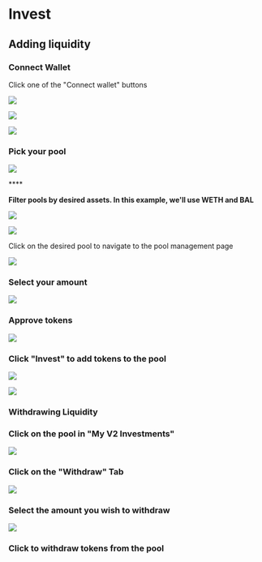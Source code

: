 # Invest

## Adding liquidity

### Connect Wallet

Click one of the "Connect wallet" buttons

![](../../.gitbook/assets/00%20%281%29.png)

![](../../.gitbook/assets/01_mm%20%282%29.jpg)

![](../../.gitbook/assets/02_select_account.jpg)

### Pick your pool

![](../../.gitbook/assets/screen-shot-2021-05-10-at-9.10.57-pm.png)

\*\*\*\*

**Filter pools by desired assets. In this example, we'll use WETH and BAL**

![](../../.gitbook/assets/screen-shot-2021-05-10-at-9.11.40-pm.png)

![](../../.gitbook/assets/screen-shot-2021-05-10-at-9.11.54-pm.png)

Click on the desired pool to navigate to the pool management page

![](../../.gitbook/assets/screen-shot-2021-05-10-at-9.12.13-pm.png)

### Select your amount

![](../../.gitbook/assets/screen-shot-2021-05-10-at-9.12.32-pm.png)

### Approve tokens

![](../../.gitbook/assets/screen-shot-2021-05-10-at-9.12.52-pm.png)

### Click "Invest" to add tokens to the pool

![](../../.gitbook/assets/screen-shot-2021-05-10-at-9.13.47-pm.png)

![](../../.gitbook/assets/screen-shot-2021-05-10-at-9.14.46-pm.png)

### **Withdrawing Liquidity**

### Click on the pool in "My V2 Investments"

![](../../.gitbook/assets/screen-shot-2021-05-10-at-9.25.24-pm.png)

### Click on the "Withdraw" Tab

![](../../.gitbook/assets/screen-shot-2021-05-10-at-9.24.23-pm.png)

### Select the amount you wish to withdraw

![](../../.gitbook/assets/screen-shot-2021-05-10-at-9.26.26-pm.png)

### Click to withdraw tokens from the pool





